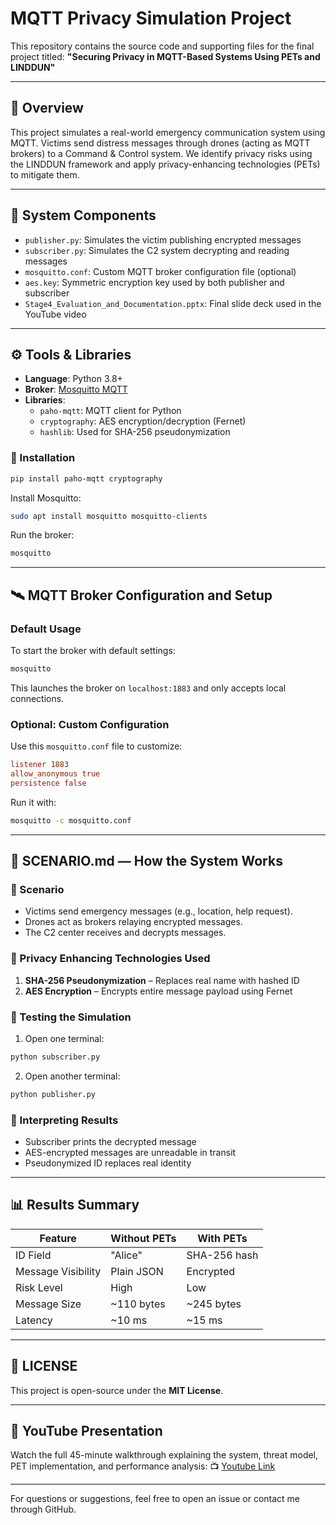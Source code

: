 # MQTT Privacy Simulation Project

This repository contains the source code and supporting files for the final project titled:
**"Securing Privacy in MQTT-Based Systems Using PETs and LINDDUN"**

---

## 📌 Overview
This project simulates a real-world emergency communication system using MQTT. Victims send distress messages through drones (acting as MQTT brokers) to a Command & Control system. We identify privacy risks using the LINDDUN framework and apply privacy-enhancing technologies (PETs) to mitigate them.

---

## 🧩 System Components
- `publisher.py`: Simulates the victim publishing encrypted messages
- `subscriber.py`: Simulates the C2 system decrypting and reading messages
- `mosquitto.conf`: Custom MQTT broker configuration file (optional)
- `aes.key`: Symmetric encryption key used by both publisher and subscriber
- `Stage4_Evaluation_and_Documentation.pptx`: Final slide deck used in the YouTube video

---

## ⚙️ Tools & Libraries
- **Language**: Python 3.8+
- **Broker**: [Mosquitto MQTT](https://mosquitto.org/)
- **Libraries**:
  - `paho-mqtt`: MQTT client for Python
  - `cryptography`: AES encryption/decryption (Fernet)
  - `hashlib`: Used for SHA-256 pseudonymization

### 🔧 Installation
```bash
pip install paho-mqtt cryptography
```
Install Mosquitto:
```bash
sudo apt install mosquitto mosquitto-clients
```
Run the broker:
```bash
mosquitto
```

---

## 🛰️ MQTT Broker Configuration and Setup

### Default Usage
To start the broker with default settings:
```bash
mosquitto
```
This launches the broker on `localhost:1883` and only accepts local connections.

### Optional: Custom Configuration
Use this `mosquitto.conf` file to customize:
```conf
listener 1883
allow_anonymous true
persistence false
```
Run it with:
```bash
mosquitto -c mosquitto.conf
```

---

## 📜 SCENARIO.md — How the System Works

### 💬 Scenario
- Victims send emergency messages (e.g., location, help request).
- Drones act as brokers relaying encrypted messages.
- The C2 center receives and decrypts messages.

### 🔐 Privacy Enhancing Technologies Used
1. **SHA-256 Pseudonymization** – Replaces real name with hashed ID
2. **AES Encryption** – Encrypts entire message payload using Fernet

### 🧪 Testing the Simulation
1. Open one terminal:
```bash
python subscriber.py
```
2. Open another terminal:
```bash
python publisher.py
```

### 🧠 Interpreting Results
- Subscriber prints the decrypted message
- AES-encrypted messages are unreadable in transit
- Pseudonymized ID replaces real identity

---

## 📊 Results Summary
| Feature            | Without PETs | With PETs     |
|--------------------|---------------|----------------|
| ID Field          | "Alice"       | SHA-256 hash   |
| Message Visibility| Plain JSON    | Encrypted      |
| Risk Level        | High          | Low            |
| Message Size      | ~110 bytes    | ~245 bytes     |
| Latency           | ~10 ms        | ~15 ms         |

---

## 📂 LICENSE
This project is open-source under the **MIT License**.

---

## 🎥 YouTube Presentation
Watch the full 45-minute walkthrough explaining the system, threat model, PET implementation, and performance analysis:
📺 [Youtube Link](https://www.youtube.com/watch?v=Gru2X0hAaNY)

---

For questions or suggestions, feel free to open an issue or contact me through GitHub.
